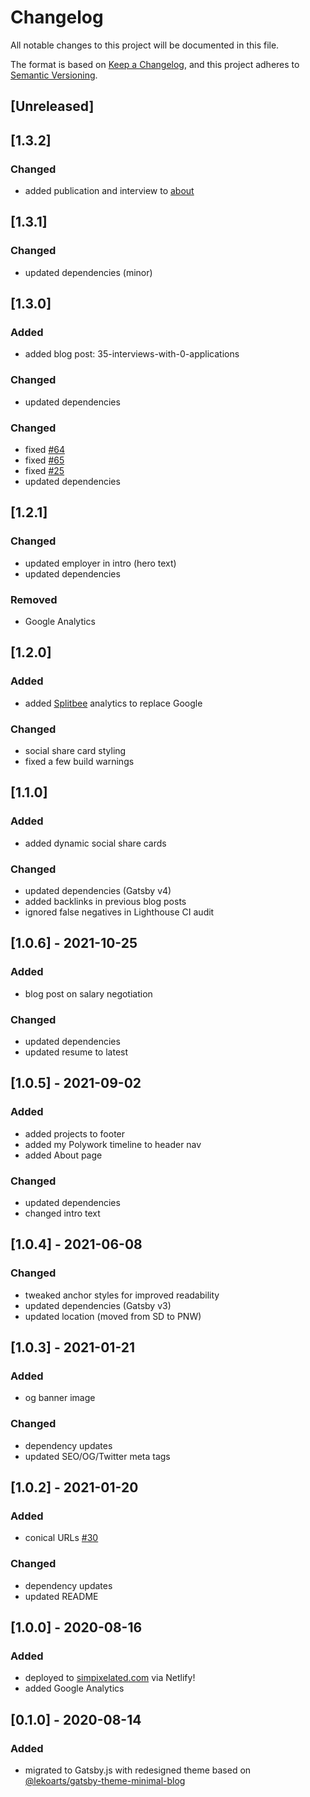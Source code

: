 # Changelog

All notable changes to this project will be documented in this file.

The format is based on [Keep a Changelog](https://keepachangelog.com/en/1.0.0/),
and this project adheres to [Semantic Versioning](https://semver.org/spec/v2.0.0.html).

## [Unreleased]

## [1.3.2]

### Changed

- added publication and interview to [about](/about)

## [1.3.1]

### Changed

- updated dependencies (minor)

## [1.3.0]

### Added

- added blog post: 35-interviews-with-0-applications

### Changed

- updated dependencies

### Changed

- fixed [#64](https://github.com/simpixelated/simpixelated.com/issues/64)
- fixed [#65](https://github.com/simpixelated/simpixelated.com/issues/65)
- fixed [#25](https://github.com/simpixelated/simpixelated.com/issues/25)
- updated dependencies

## [1.2.1]

### Changed

- updated employer in intro (hero text)
- updated dependencies

### Removed

- Google Analytics

## [1.2.0]

### Added

- added [Splitbee](https://splitbee.io/) analytics to replace Google

### Changed

- social share card styling
- fixed a few build warnings

## [1.1.0]

### Added

- added dynamic social share cards

### Changed

- updated dependencies (Gatsby v4)
- added backlinks in previous blog posts
- ignored false negatives in Lighthouse CI audit

## [1.0.6] - 2021-10-25

### Added

- blog post on salary negotiation

### Changed

- updated dependencies
- updated resume to latest

## [1.0.5] - 2021-09-02

### Added

- added projects to footer
- added my Polywork timeline to header nav
- added About page

### Changed

- updated dependencies
- changed intro text

## [1.0.4] - 2021-06-08

### Changed

- tweaked anchor styles for improved readability
- updated dependencies (Gatsby v3)
- updated location (moved from SD to PNW)

## [1.0.3] - 2021-01-21

### Added

- og banner image

### Changed

- dependency updates
- updated SEO/OG/Twitter meta tags

## [1.0.2] - 2021-01-20

### Added

- conical URLs [#30](https://github.com/simpixelated/simpixelated.com/pull/30)

### Changed

- dependency updates
- updated README

## [1.0.0] - 2020-08-16

### Added

- deployed to [simpixelated.com](http://simpixelated.com) via Netlify!
- added Google Analytics

## [0.1.0] - 2020-08-14

### Added

- migrated to Gatsby.js with redesigned theme based on [@lekoarts/gatsby-theme-minimal-blog](https://github.com/LekoArts/gatsby-themes/tree/master/themes/gatsby-theme-minimal-blog)
